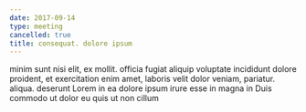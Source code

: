 ```yaml
---
date: 2017-09-14
type: meeting
cancelled: true
title: consequat. dolore ipsum
---
```

minim sunt nisi elit, ex mollit. officia fugiat aliquip voluptate incididunt dolore proident, et exercitation enim amet, laboris velit dolor veniam, pariatur. aliqua. deserunt Lorem in ea dolore ipsum irure esse in magna in Duis commodo ut dolor eu quis ut non cillum